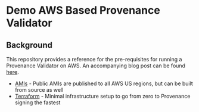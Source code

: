# Demo AWS Based Provenance Validator

## Background

This repository provides a reference for the pre-requisites for running a Provenance Validator on AWS. An accompanying blog post can be found [here](https://medium.com/provenanceblockchain/nitro-enclave-based-provenance-validator-882122714415).

- [AMIs](ami/README.md) - Public AMIs are published to all AWS US regions, but can be built from source as well
- [Terraform](terraform/README.md) - Minimal infrastructure setup to go from zero to Provenance signing the fastest
